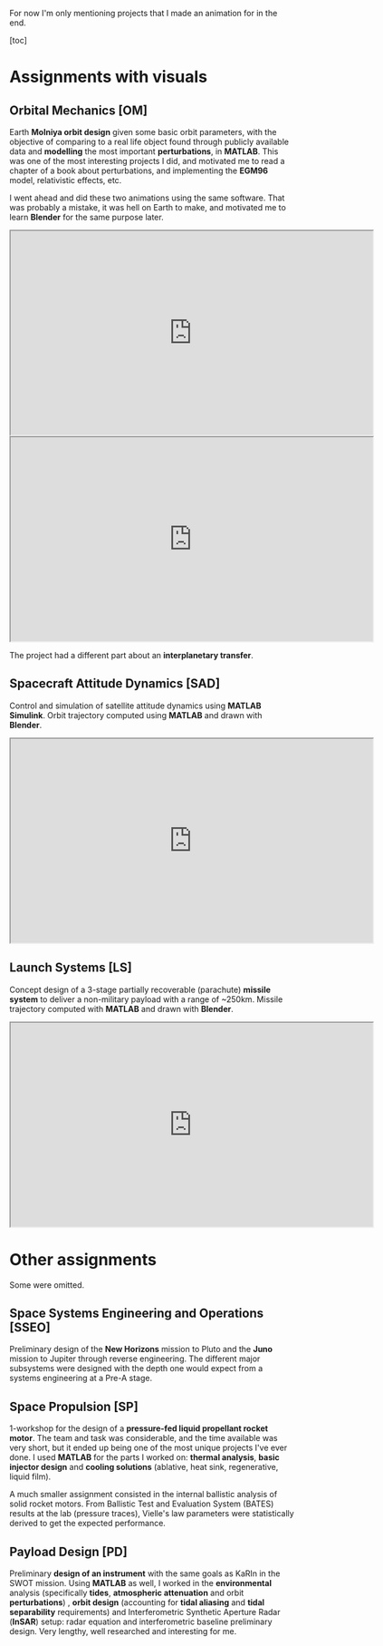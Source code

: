 For now I'm only mentioning projects that I made an animation for in the end.

[toc]

# Assignments with visuals

## Orbital Mechanics [OM]

Earth **Molniya orbit design** given some basic orbit parameters, with the objective of comparing to a real life object found through publicly available data and **modelling** the most important **perturbations**, in **MATLAB**. This was one of the most interesting projects I did, and motivated me to read a chapter of a book about perturbations, and implementing the **EGM96** model, relativistic effects, etc.



I went ahead and did these two animations using the same software. That was probably a mistake, it was hell on Earth to make, and motivated me to learn **Blender** for the same purpose later.

<iframe width="640" height="360" src="https://www.youtube.com/embed/nJ_P-hUO-3g" allowfullscreen></iframe>

<iframe width="640" height="360" src="https://www.youtube.com/embed/ByNQOdoczXE" allowfullscreen></iframe>

The project had a different part about an **interplanetary transfer**.



## Spacecraft Attitude Dynamics [SAD]

Control and simulation of satellite attitude dynamics using **MATLAB Simulink**. Orbit trajectory computed using **MATLAB** and drawn with **Blender**.

<iframe width="640" height="360" src="https://www.youtube.com/embed/B0lHIo_tt7I" allowfullscreen></iframe>



## Launch Systems [LS]

Concept design of a 3-stage partially recoverable (parachute) **missile system** to deliver a non-military payload with a range of ~250km. Missile trajectory computed with **MATLAB** and drawn with **Blender**.

<iframe width="640" height="360" src="https://www.youtube.com/embed/rTtfvdIVifg" allowfullscreen></iframe>



# Other assignments

Some were omitted.

## Space Systems Engineering and Operations [SSEO]

Preliminary design of the **New Horizons** mission to Pluto and the **Juno** mission to Jupiter through reverse engineering. The different major subsystems were designed with the depth one would expect from a systems engineering at a Pre-A stage.



## Space Propulsion [SP]

1-workshop for the design of a **pressure-fed liquid propellant rocket motor**. The team and task was considerable, and the time available was very short, but it ended up being one of the most unique projects I've ever done. I used **MATLAB** for the parts I worked on: **thermal analysis**, **basic injector design** and **cooling solutions** (ablative, heat sink, regenerative, liquid film).

A much smaller assignment consisted in the internal ballistic analysis of solid rocket motors. From Ballistic Test and Evaluation System (BATES) results at the lab (pressure traces), Vielle's law parameters were statistically derived to get the expected performance.



## Payload Design [PD]

Preliminary **design of an instrument** with the same goals as KaRIn in the SWOT mission. Using **MATLAB** as well, I worked in the **environmental** analysis (specifically **tides**, **atmospheric attenuation** and orbit **perturbations**) , **orbit design** (accounting for **tidal aliasing** and **tidal separability** requirements) and Interferometric Synthetic Aperture Radar (**InSAR**) setup: radar equation and interferometric baseline preliminary design. Very lengthy, well researched and interesting for me.